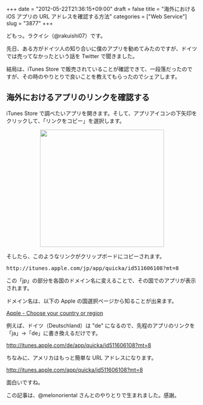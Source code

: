 +++
date = "2012-05-22T21:36:15+09:00"
draft = false
title = "海外における iOS アプリの URL アドレスを確認する方法"
categories = ["Web Service"]
slug = "3877"
+++

どもっ。ラクイシ（@rakuishi07）です。

先日、ある方がドイツ人の知り合いに僕のアプリを勧めてみたのですが、ドイツでは売ってなかったという話を Twitter で聞きました。

結局は、iTunes Store で販売されていることが確認できて、一段落だったのですが、その時のやりとりで良いことを教えてもらったのでシェアします。

<h2>海外におけるアプリのリンクを確認する</h2>

iTunes Store で調べたいアプリを開きます。そして、アプリアイコンの下矢印をクリックして、「リンクをコピー」を選択します。

<img style="display:block; margin-left:auto; margin-right:auto;" src="/images/2012/05/3877_1.png" border="0" width="327" height="310" />

そしたら、このようなリンクがクリップボードにコピーされます。

<pre>http://itunes.apple.com/jp/app/quicka/id511606108?mt=8</code></pre>

この「jp」の部分を各国のドメイン名に変えることで、その国でのアプリが表示されます。

ドメイン名は、以下の Apple の国選択ページから知ることが出来ます。

<a href="http://www.apple.com/choose-your-country/" target="_blank">Apple - Choose your country or region</a>

例えば、ドイツ（Deutschland）は "de" になるので、先程のアプリのリンクを「ja」→「de」に書き換えるだけです。

<a href="http://itunes.apple.com/de/app/quicka/id511606108?mt=8" target="_blank">http://itunes.apple.com/de/app/quicka/id511606108?mt=8</a>

ちなみに、アメリカはもっと簡単な URL アドレスになります。

<a href="http://itunes.apple.com/app/quicka/id511606108?mt=8" target="_blank">http://itunes.apple.com/app/quicka/id511606108?mt=8</a>

面白いですね。

この記事は、@melonoriental さんとのやりとりで生まれました。感謝。
